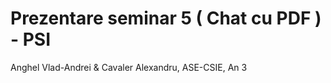 # Prezentare seminar 5 ( Chat cu PDF ) - PSI 
Anghel Vlad-Andrei &
Cavaler Alexandru,
ASE-CSIE, An 3
